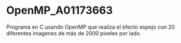 # OpenMP_A01173663
Programa en C usando OpenMP que realiza el efecto espejo con 20 diferentes imagenes de más de 2000 pixeles por lado.
